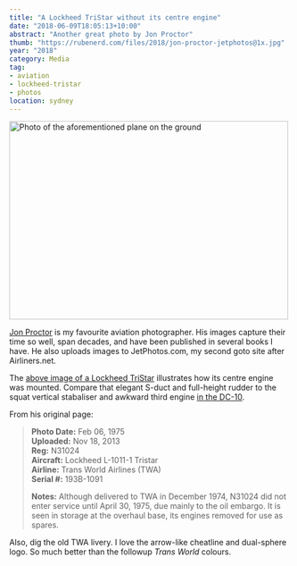 ```yaml
---
title: "A Lockheed TriStar without its centre engine"
date: "2018-06-09T18:05:13+10:00"
abstract: "Another great photo by Jon Proctor"
thumb: "https://rubenerd.com/files/2018/jon-proctor-jetphotos@1x.jpg"
year: "2018"
category: Media
tag:
- aviation
- lockheed-tristar
- photos
location: sydney
---
```

<p><img src="https://rubenerd.com/files/2018/jon-proctor-jetphotos@1x.jpg" srcset="https://rubenerd.com/files/2018/jon-proctor-jetphotos@1x.jpg 1x, https://rubenerd.com/files/2018/jon-proctor-jetphotos@2x.jpg 2x" alt="Photo of the aforementioned plane on the ground" style="width:500px; height:355px;" /></p>

[Jon Proctor] is my favourite aviation photographer. His images capture their time so well, span decades, and have been published in several books I have. He also uploads images to JetPhotos.com, my second goto site after Airliners.net.

The [above image of a Lockheed TriStar] illustrates how its centre engine was mounted. Compare that elegant S-duct and full-height rudder to the squat vertical stabaliser and awkward third engine [in the DC-10].

From his original page:

> **Photo Date:** Feb 06, 1975  
> **Uploaded:** Nov 18, 2013  
> **Reg:** N31024  
> **Aircraft:** Lockheed L-1011-1 Tristar  
> **Airline:** Trans World Airlines (TWA)  
> **Serial #:** 193B-1091
> 
> **Notes:** Although delivered to TWA in December 1974, N31024 did not enter service until April 30, 1975, due mainly to the oil embargo. It is seen in storage at the overhaul base, its engines removed for use as spares.

Also, dig the old TWA livery. I love the arrow-like cheatline and dual-sphere logo. So much better than the followup *Trans World* colours.

[above image of a Lockheed TriStar]: https://www.jetphotos.com/photo/7713943 "Lockheed TriStar photo, shown above"
[Jon Proctor]: https://www.jetphotos.com/photographer/27170 "Photographer's page on JetPhotos.com"
[in the DC-10]: https://www.jetphotos.com/photo/7683822 "McDonnell Douglas DC-10 photo"

